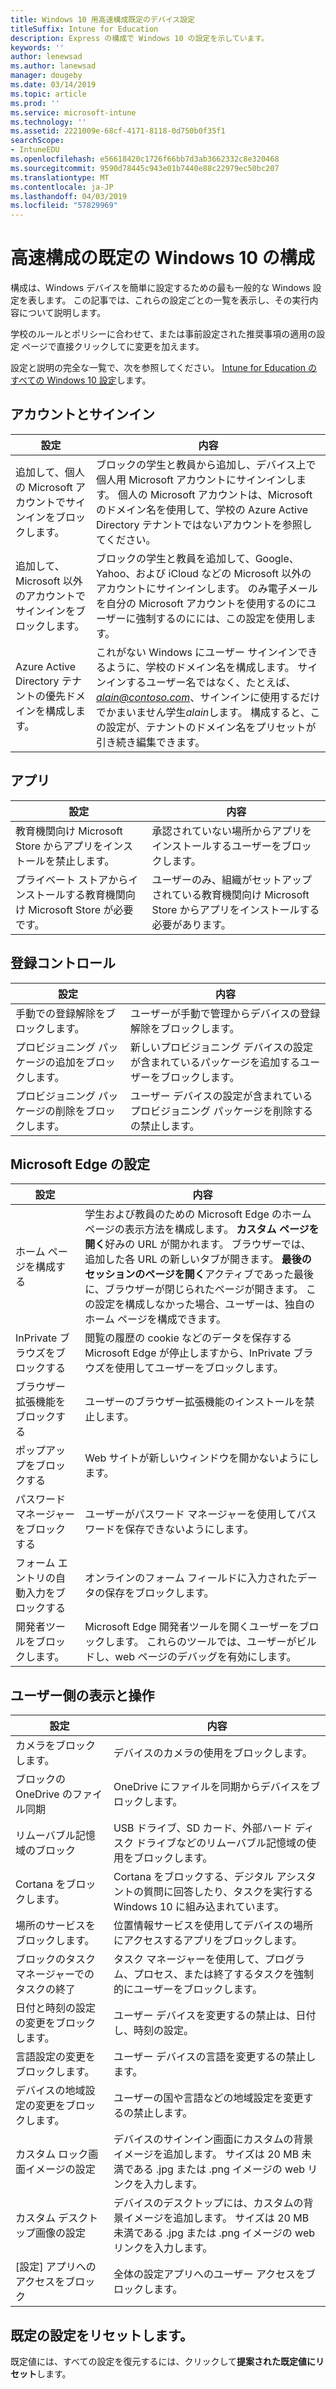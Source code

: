 ```yaml
---
title: Windows 10 用高速構成既定のデバイス設定
titleSuffix: Intune for Education
description: Express の構成で Windows 10 の設定を示しています。
keywords: ''
author: lenewsad
ms.author: lanewsad
manager: dougeby
ms.date: 03/14/2019
ms.topic: article
ms.prod: ''
ms.service: microsoft-intune
ms.technology: ''
ms.assetid: 2221009e-68cf-4171-8118-0d750b0f35f1
searchScope:
- IntuneEDU
ms.openlocfilehash: e56618420c1726f66bb7d3ab3662332c8e320468
ms.sourcegitcommit: 9590d78445c943e01b7440e88c22979ec50bc207
ms.translationtype: MT
ms.contentlocale: ja-JP
ms.lasthandoff: 04/03/2019
ms.locfileid: "57829969"
---
```

# <a name="default-windows-10-configurations-in-express-configuration"></a>高速構成の既定の Windows 10 の構成
構成は、Windows デバイスを簡単に設定するための最も一般的な Windows 設定を表します。 この記事では、これらの設定ごとの一覧を表示し、その実行内容について説明します。

学校のルールとポリシーに合わせて、または事前設定された推奨事項の適用の設定 ページで直接クリックしてに変更を加えます。

設定と説明の完全な一覧で、次を参照してください。 [Intune for Education のすべての Windows 10 設定](all-edu-settings-windows.md)します。 

## <a name="accounts-and-sign-in"></a>アカウントとサインイン 

|設定|内容|  
|---|---|
|追加して、個人の Microsoft アカウントでサインインをブロックします。 |ブロックの学生と教員から追加し、デバイス上で個人用 Microsoft アカウントにサインインします。 個人の Microsoft アカウントは、Microsoft のドメイン名を使用して、学校の Azure Active Directory テナントではないアカウントを参照してください。|  
|追加して、Microsoft 以外のアカウントでサインインをブロックします。|ブロックの学生と教員を追加して、Google、Yahoo、および iCloud などの Microsoft 以外のアカウントにサインインします。 のみ電子メールを自分の Microsoft アカウントを使用するのにユーザーに強制するのにには、この設定を使用します。|
|Azure Active Directory テナントの優先ドメインを構成します。|これがない Windows にユーザー サインインできるように、学校のドメイン名を構成します。 サインインするユーザー名ではなく、たとえば、 *alain@contoso.com*、サインインに使用するだけでかまいません学生*alain*します。 構成すると、この設定が、テナントのドメイン名をプリセットが引き続き編集できます。|   

## <a name="apps"></a>アプリ   
|設定|内容|  
|---|---|
|教育機関向け Microsoft Store からアプリをインストールを禁止します。|承認されていない場所からアプリをインストールするユーザーをブロックします。|  
|プライベート ストアからインストールする教育機関向け Microsoft Store が必要です。|ユーザーのみ、組織がセットアップされている教育機関向け Microsoft Store からアプリをインストールする必要があります。|  

## <a name="enrollment-controls"></a>登録コントロール  
|設定|内容| 
|---|---|
|手動での登録解除をブロックします。|ユーザーが手動で管理からデバイスの登録解除をブロックします。|
|プロビジョニング パッケージの追加をブロックします。|新しいプロビジョニング デバイスの設定が含まれているパッケージを追加するユーザーをブロックします。|
|プロビジョニング パッケージの削除をブロックします。|ユーザー デバイスの設定が含まれているプロビジョニング パッケージを削除するの禁止します。|  

## <a name="microsoft-edge-settings"></a>Microsoft Edge の設定  
|設定|内容|
|---|---|
|ホーム ページを構成する|学生および教員のための Microsoft Edge のホーム ページの表示方法を構成します。 **カスタム ページを開く**好みの URL が開かれます。 ブラウザーでは、追加した各 URL の新しいタブが開きます。 **最後のセッションのページを開く**アクティブであった最後に、ブラウザーが閉じられたページが開きます。 この設定を構成しなかった場合、ユーザーは、独自のホーム ページを構成できます。| 
|InPrivate ブラウズをブロックする|閲覧の履歴の cookie などのデータを保存する Microsoft Edge が停止しますから、InPrivate ブラウズを使用してユーザーをブロックします。|  
|ブラウザー拡張機能をブロックする|ユーザーのブラウザー拡張機能のインストールを禁止します。|
|ポップアップをブロックする|Web サイトが新しいウィンドウを開かないようにします。|  
|パスワード マネージャーをブロックする|ユーザーがパスワード マネージャーを使用してパスワードを保存できないようにします。|
|フォーム エントリの自動入力をブロックする|オンラインのフォーム フィールドに入力されたデータの保存をブロックします。|
|開発者ツールをブロックします。|Microsoft Edge 開発者ツールを開くユーザーをブロックします。 これらのツールでは、ユーザーがビルドし、web ページのデバッグを有効にします。|  

## <a name="user-experience"></a>ユーザー側の表示と操作 
|設定|内容| 
|---|---|
|カメラをブロックします。|デバイスのカメラの使用をブロックします。|
|ブロックの OneDrive のファイル同期|OneDrive にファイルを同期からデバイスをブロックします。|
|リムーバブル記憶域のブロック|USB ドライブ、SD カード、外部ハード ディスク ドライブなどのリムーバブル記憶域の使用をブロックします。|
|Cortana をブロックします。|Cortana をブロックする、デジタル アシスタントの質問に回答したり、タスクを実行する Windows 10 に組み込まれています。|
|場所のサービスをブロックします。|位置情報サービスを使用してデバイスの場所にアクセスするアプリをブロックします。|  
|ブロックのタスク マネージャーでのタスクの終了|タスク マネージャーを使用して、プログラム、プロセス、または終了するタスクを強制的にユーザーをブロックします。|
|日付と時刻の設定の変更をブロックします。|ユーザー デバイスを変更するの禁止は、日付し、時刻の設定。|
|言語設定の変更をブロックします。|ユーザー デバイスの言語を変更するの禁止します。|
|デバイスの地域設定の変更をブロックします。|ユーザーの国や言語などの地域設定を変更するの禁止します。|
|カスタム ロック画面イメージの設定|デバイスのサインイン画面にカスタムの背景イメージを追加します。 サイズは 20 MB 未満である .jpg または .png イメージの web リンクを入力します。|
|カスタム デスクトップ画像の設定|デバイスのデスクトップには、カスタムの背景イメージを追加します。 サイズは 20 MB 未満である .jpg または .png イメージの web リンクを入力します。|
|[設定] アプリへのアクセスをブロック|全体の設定アプリへのユーザー アクセスをブロックします。|  

## <a name="reset-default-settings"></a>既定の設定をリセットします。
既定値には、すべての設定を復元するには、クリックして**提案された既定値にリセット**します。  

